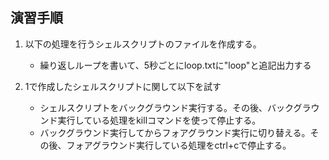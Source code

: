 ## 演習手順

1) 以下の処理を行うシェルスクリプトのファイルを作成する。  
   - 繰り返しループを書いて、5秒ごとにloop.txtに"loop"と追記出力する

2) 1で作成したシェルスクリプトに関して以下を試す
   - シェルスクリプトをバックグラウンド実行する。その後、バックグラウンド実行している処理をkillコマンドを使って停止する。
   - バックグラウンド実行してからフォアグラウンド実行に切り替える。その後、フォアグラウンド実行している処理をctrl+cで停止する。